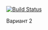 [![Build Status](https://travis-ci.org/Papazoglo/deposit-calc.svg?branch=master)](https://travis-ci.org/Papazoglo/deposit-calc)

Вариант 2
